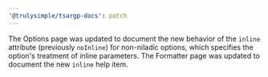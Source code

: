 ```yaml
---
'@trulysimple/tsargp-docs': patch
---
```


The Options page was updated to document the new behavior of the `inline` attribute (previously `noInline`) for non-niladic options, which specifies the option's treatment of inline parameters. The Formatter page was updated to document the new `inline` help item.
